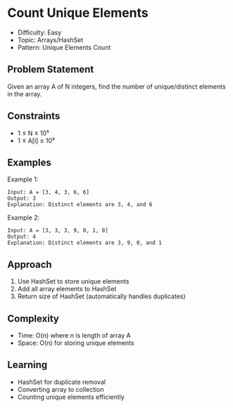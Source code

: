 # Count Unique Elements
- Difficulty: Easy
- Topic: Arrays/HashSet
- Pattern: Unique Elements Count

## Problem Statement
Given an array A of N integers, find the number of unique/distinct elements in the array.

## Constraints
- 1 ≤ N ≤ 10⁵
- 1 ≤ A[i] ≤ 10⁹

## Examples
Example 1:
```
Input: A = [3, 4, 3, 6, 6]
Output: 3
Explanation: Distinct elements are 3, 4, and 6
```

Example 2:
```
Input: A = [3, 3, 3, 9, 0, 1, 0]
Output: 4
Explanation: Distinct elements are 3, 9, 0, and 1
```

## Approach
1. Use HashSet to store unique elements
2. Add all array elements to HashSet
3. Return size of HashSet (automatically handles duplicates)

## Complexity
- Time: O(n) where n is length of array A
- Space: O(n) for storing unique elements

## Learning
- HashSet for duplicate removal
- Converting array to collection
- Counting unique elements efficiently